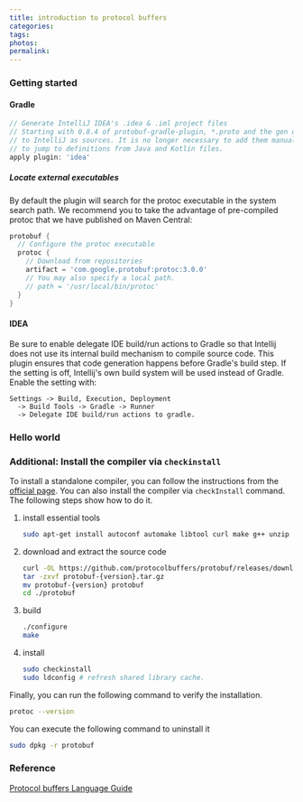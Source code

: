```yaml
---
title: introduction to protocol buffers
categories:
tags:
photos:
permalink:
---
```



### Getting started
#### Gradle
```groovy
// Generate IntelliJ IDEA's .idea & .iml project files
// Starting with 0.8.4 of protobuf-gradle-plugin, *.proto and the gen output files are added
// to IntelliJ as sources. It is no longer necessary to add them manually to the idea {} block
// to jump to definitions from Java and Kotlin files.
apply plugin: 'idea'
```
##### Locate external executables
By default the plugin will search for the protoc executable in the system search path. We recommend you to take the advantage of pre-compiled protoc that we have published on Maven Central:
```groovy
protobuf {
  // Configure the protoc executable
  protoc {
    // Download from repositories
    artifact = 'com.google.protobuf:protoc:3.0.0'
    // You may also specify a local path.
    // path = '/usr/local/bin/protoc'
  }
}
```

#### IDEA
Be sure to enable delegate IDE build/run actions to Gradle so that Intellij does not use its internal build mechanism to compile source code. This plugin ensures that code generation happens before Gradle's build step. If the setting is off, Intellij's own build system will be used instead of Gradle.
Enable the setting with:
```
Settings -> Build, Execution, Deployment
  -> Build Tools -> Gradle -> Runner
  -> Delegate IDE build/run actions to gradle.
```

### Hello world

### Additional: Install the compiler via `checkinstall`
To install a standalone compiler, you can follow the instructions from the [official page](https://github.com/protocolbuffers/protobuf). You can also install the compiler via `checkInstall` command. The following steps show how to do it.
1. install essential tools
    ```bash
    sudo apt-get install autoconf automake libtool curl make g++ unzip
    ```
2. download and extract the source code
    ```bash
    curl -OL https://github.com/protocolbuffers/protobuf/releases/download/v{version}/protobuf-all-{version}.tar.gz
    tar -zxvf protobuf-{version}.tar.gz
    mv protobuf-{version} protobuf
    cd ./protobuf
    ```
3. build
    ```bash
    ./configure
    make
    ```
5. install
    ```bash
    sudo checkinstall
    sudo ldconfig # refresh shared library cache.
    ```

Finally, you can run the following command to verify the installation.
```bash
protoc --version
```
You can execute the following command to uninstall it
```bash
sudo dpkg -r protobuf

```

### Reference
[Protocol buffers Language Guide](https://developers.google.com/protocol-buffers/docs/proto3)
